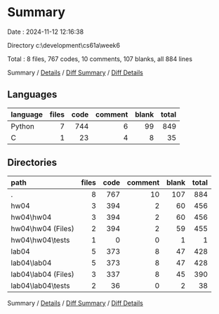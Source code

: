 # Summary

Date : 2024-11-12 12:16:38

Directory c:\\development\\cs61a\\week6

Total : 8 files,  767 codes, 10 comments, 107 blanks, all 884 lines

Summary / [Details](details.md) / [Diff Summary](diff.md) / [Diff Details](diff-details.md)

## Languages
| language | files | code | comment | blank | total |
| :--- | ---: | ---: | ---: | ---: | ---: |
| Python | 7 | 744 | 6 | 99 | 849 |
| C | 1 | 23 | 4 | 8 | 35 |

## Directories
| path | files | code | comment | blank | total |
| :--- | ---: | ---: | ---: | ---: | ---: |
| . | 8 | 767 | 10 | 107 | 884 |
| hw04 | 3 | 394 | 2 | 60 | 456 |
| hw04\\hw04 | 3 | 394 | 2 | 60 | 456 |
| hw04\\hw04 (Files) | 2 | 394 | 2 | 59 | 455 |
| hw04\\hw04\\tests | 1 | 0 | 0 | 1 | 1 |
| lab04 | 5 | 373 | 8 | 47 | 428 |
| lab04\\lab04 | 5 | 373 | 8 | 47 | 428 |
| lab04\\lab04 (Files) | 3 | 337 | 8 | 45 | 390 |
| lab04\\lab04\\tests | 2 | 36 | 0 | 2 | 38 |

Summary / [Details](details.md) / [Diff Summary](diff.md) / [Diff Details](diff-details.md)